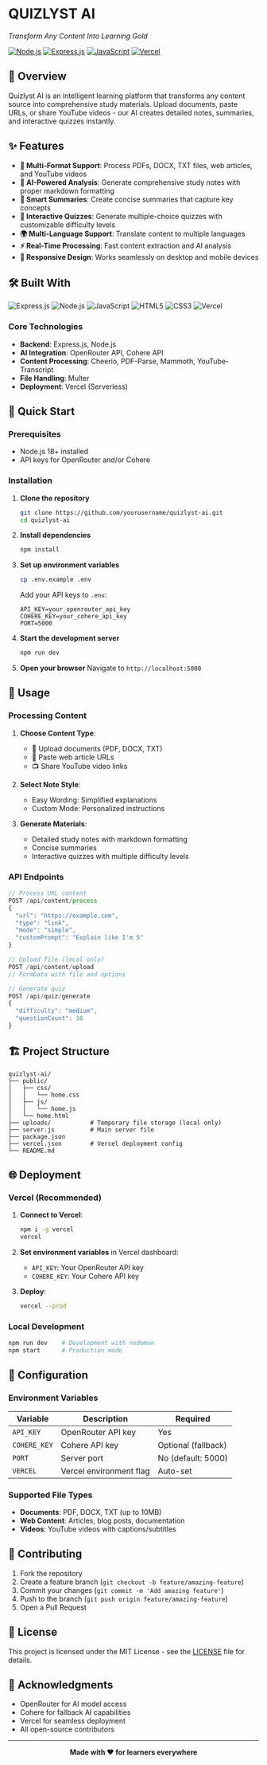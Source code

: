 # QUIZLYST AI

*Transform Any Content Into Learning Gold*

[![Node.js](https://img.shields.io/badge/Node.js-18+-green.svg)](https://nodejs.org/)
[![Express.js](https://img.shields.io/badge/Express.js-4.18+-blue.svg)](https://expressjs.com/)
[![JavaScript](https://img.shields.io/badge/JavaScript-ES6+-yellow.svg)](https://developer.mozilla.org/en-US/docs/Web/JavaScript)
[![Vercel](https://img.shields.io/badge/Deployed%20on-Vercel-black.svg)](https://vercel.com/)

## 🚀 Overview

Quizlyst AI is an intelligent learning platform that transforms any content source into comprehensive study materials. Upload documents, paste URLs, or share YouTube videos - our AI creates detailed notes, summaries, and interactive quizzes instantly.

## ✨ Features

- **📄 Multi-Format Support**: Process PDFs, DOCX, TXT files, web articles, and YouTube videos
- **🤖 AI-Powered Analysis**: Generate comprehensive study notes with proper markdown formatting
- **📝 Smart Summaries**: Create concise summaries that capture key concepts
- **🎯 Interactive Quizzes**: Generate multiple-choice quizzes with customizable difficulty levels
- **🌍 Multi-Language Support**: Translate content to multiple languages
- **⚡ Real-Time Processing**: Fast content extraction and AI analysis
- **📱 Responsive Design**: Works seamlessly on desktop and mobile devices

## 🛠️ Built With

![Express.js](https://img.shields.io/badge/Express.js-000000?style=for-the-badge&logo=express&logoColor=white)
![Node.js](https://img.shields.io/badge/Node.js-339933?style=for-the-badge&logo=nodedotjs&logoColor=white)
![JavaScript](https://img.shields.io/badge/JavaScript-F7DF1E?style=for-the-badge&logo=javascript&logoColor=black)
![HTML5](https://img.shields.io/badge/HTML5-E34F26?style=for-the-badge&logo=html5&logoColor=white)
![CSS3](https://img.shields.io/badge/CSS3-1572B6?style=for-the-badge&logo=css3&logoColor=white)
![Vercel](https://img.shields.io/badge/Vercel-000000?style=for-the-badge&logo=vercel&logoColor=white)

### Core Technologies

- **Backend**: Express.js, Node.js
- **AI Integration**: OpenRouter API, Cohere API
- **Content Processing**: Cheerio, PDF-Parse, Mammoth, YouTube-Transcript
- **File Handling**: Multer
- **Deployment**: Vercel (Serverless)

## 🚀 Quick Start

### Prerequisites

- Node.js 18+ installed
- API keys for OpenRouter and/or Cohere

### Installation

1. **Clone the repository**
   ```bash
   git clone https://github.com/yourusername/quizlyst-ai.git
   cd quizlyst-ai
   ```

2. **Install dependencies**
   ```bash
   npm install
   ```

3. **Set up environment variables**
   ```bash
   cp .env.example .env
   ```
   
   Add your API keys to `.env`:
   ```env
   API_KEY=your_openrouter_api_key
   COHERE_KEY=your_cohere_api_key
   PORT=5000
   ```

4. **Start the development server**
   ```bash
   npm run dev
   ```

5. **Open your browser**
   Navigate to `http://localhost:5000`

## 📖 Usage

### Processing Content

1. **Choose Content Type**:
   - 📄 Upload documents (PDF, DOCX, TXT)
   - 🔗 Paste web article URLs
   - 📺 Share YouTube video links

2. **Select Note Style**:
   - Easy Wording: Simplified explanations
   - Custom Mode: Personalized instructions

3. **Generate Materials**:
   - Detailed study notes with markdown formatting
   - Concise summaries
   - Interactive quizzes with multiple difficulty levels

### API Endpoints

```javascript
// Process URL content
POST /api/content/process
{
  "url": "https://example.com",
  "type": "link",
  "mode": "simple",
  "customPrompt": "Explain like I'm 5"
}

// Upload file (local only)
POST /api/content/upload
// FormData with file and options

// Generate quiz
POST /api/quiz/generate
{
  "difficulty": "medium",
  "questionCount": 10
}
```

## 🏗️ Project Structure

```
quizlyst-ai/
├── public/
│   ├── css/
│   │   └── home.css
│   ├── js/
│   │   └── home.js
│   └── home.html
├── uploads/           # Temporary file storage (local only)
├── server.js          # Main server file
├── package.json
├── vercel.json        # Vercel deployment config
└── README.md
```

## 🌐 Deployment

### Vercel (Recommended)

1. **Connect to Vercel**:
   ```bash
   npm i -g vercel
   vercel
   ```

2. **Set environment variables** in Vercel dashboard:
   - `API_KEY`: Your OpenRouter API key
   - `COHERE_KEY`: Your Cohere API key

3. **Deploy**:
   ```bash
   vercel --prod
   ```

### Local Development

```bash
npm run dev    # Development with nodemon
npm start      # Production mode
```

## 🔧 Configuration

### Environment Variables

| Variable | Description | Required |
|----------|-------------|----------|
| `API_KEY` | OpenRouter API key | Yes |
| `COHERE_KEY` | Cohere API key | Optional (fallback) |
| `PORT` | Server port | No (default: 5000) |
| `VERCEL` | Vercel environment flag | Auto-set |

### Supported File Types

- **Documents**: PDF, DOCX, TXT (up to 10MB)
- **Web Content**: Articles, blog posts, documentation
- **Videos**: YouTube videos with captions/subtitles

## 🤝 Contributing

1. Fork the repository
2. Create a feature branch (`git checkout -b feature/amazing-feature`)
3. Commit your changes (`git commit -m 'Add amazing feature'`)
4. Push to the branch (`git push origin feature/amazing-feature`)
5. Open a Pull Request

## 📝 License

This project is licensed under the MIT License - see the [LICENSE](LICENSE) file for details.

## 🙏 Acknowledgments

- OpenRouter for AI model access
- Cohere for fallback AI capabilities
- Vercel for seamless deployment
- All open-source contributors

---

<div align="center">
  <strong>Made with ❤️ for learners everywhere</strong>
</div>

